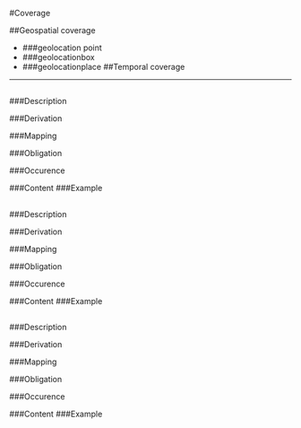 #Coverage


##Geospatial coverage
- ###geolocation point
- ###geolocationbox
- ###geolocationplace
##Temporal coverage
------------------------




##  

###Description
 

###Derivation


###Mapping
 

###Obligation	
 

###Occurence	


###Content 
###Example

##  

###Description
 

###Derivation


###Mapping
 

###Obligation	
 

###Occurence	


###Content 
###Example

##  

###Description
 

###Derivation


###Mapping
 

###Obligation	
 

###Occurence	


###Content 
###Example
